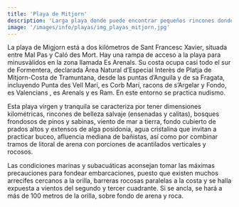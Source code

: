 ```yaml
---
title: 'Playa de Mitjorn'
description: 'Larga playa donde puede encontrar pequeños rincones donde disfutar de sus aguas y la tranquilidad. Es la zona ideal si desea practicar el nudismo.'
image: '/images/info/playas/img_playas_mitjorn.jpg'
---
```


La playa de Migjorn está a dos kilómetros de Sant Francesc Xavier, situada entre Mal Pas y Caló des Mort. Hay una rampa de acceso a la playa para minusvàlidos en la zona llamada Es Arenals. Su costa ocupa casi todo el sur de Formentera, declarada Àrea Natural d’Especial Interès de Platja de Mitjorn-Costa de Tramuntana, desde las puntas d’Anguila y de sa Fragata, incluyendo Punta des Vell Marí, es Corb Marí, racons de s’Argelar y Fondo, es Valencians , es Arenals y es Ram. En este entorno se practica nudismo.


Esta playa virgen y tranquila se caracteriza por tener dimensiones kilométricas, rincones de belleza salvaje (ensenadas y calitas), bosques frondosos de pinos y sabinas, viento de mar a tierra, fondo cubierto de prados altos y extensos de alga posidonia, agua cristalina que invitan a practicar buceo, afluencia mediana de bañistas, así como por combinar tramos de litoral de arena con porciones de acantilados verticales y rocosos. 

Las condiciones marinas y subacuáticas aconsejan tomar las máximas precauciones para fondear embarcaciones, puesto que existen muchos arrecifes cercanos a la orilla, barreras rocosas paralelas a la costa y se halla expuesta a vientos del segundo y tercer cuadrante. Si se ancla, se hará a más de 100 metros de la orilla, sobre fondo de arena y roca.              